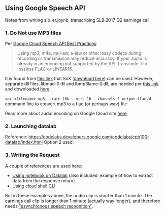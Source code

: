 ## Using Google Speech API
Notes from writing slb_er.ipynb, transcribing SLB 2017 Q2 earnings call
### 1. Do Not use MP3 files
Per [Google Cloud Speech API Best Practices](https://cloud.google.com/speech/docs/best-practices):
>Using mp3, m4a, mu-law, a-law or other lossy codecs during recording or transmission may reduce accuracy. If your audio is already in an encoding not supported by the API, transcode it to lossless FLAC or LINEAR16.

It is found from [this link](https://www.magellanic-clouds.com/blocks/en/guide/cloud-speech-api-audio-encoding/) that SoX ([download here](http://sox.sourceforge.net/)) can be used. However, separate dll files, libmad-0.dll and lbmp3lame-0.dll, are needed per [this link](https://stackoverflow.com/questions/3537155/sox-fail-util-unable-to-load-mad-decoder-library-libmad-function-mad-stream) and downloaded [here](https://stackoverflow.com/questions/3537155/sox-fail-util-unable-to-load-mad-decoder-library-libmad-function-mad-stream)

`sox <filename>.mp3 --rate 16k --bits 16 --channels 1 output.flac` at command line to convert mp3 to a flac (or perhaps wav) file

Read more about audio encoding on Google Cloud site [here](https://cloud.google.com/speech/docs/encoding)

### 2. Launching datalab
Reference: https://codelabs.developers.google.com/codelabs/cpb100-datalab/index.html
Option 2 used.

### 3. Writing the Request
A couple of references are used here:
* [Using notebook on Datalab](https://github.com/GoogleCloudPlatform/training-data-analyst/blob/master/CPB100/lab4c/mlapis.ipynb) (also included: example of how to extract data from the response return)
* [Using cloud shell CLI](https://codelabs.developers.google.com/codelabs/cloud-speech-intro/index.html?index=..%2F..%2Findex#6)

But in these examples above, the audio clip is shorter than 1 minute. The earnings call clip is longer than 1 minute (actually way longer), and therefore needs ["asynchronous speech recognition"](https://cloud.google.com/speech/docs/async-recognize). 
